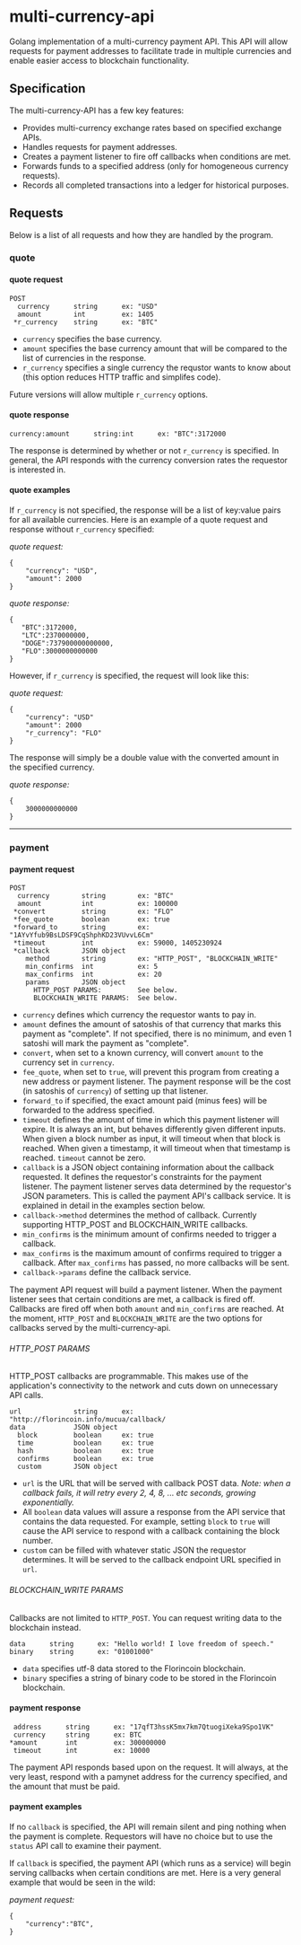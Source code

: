 multi-currency-api
==================

Golang implementation of a multi-currency payment API. This API will allow requests for payment addresses to facilitate trade in multiple currencies and enable easier access to blockchain functionality.


Specification
-------------

The multi-currency-API has a few key features:

* Provides multi-currency exchange rates based on specified exchange APIs.
* Handles requests for payment addresses.
* Creates a payment listener to fire off callbacks when conditions are met.
* Forwards funds to a specified address (only for homogeneous currency requests).
* Records all completed transactions into a ledger for historical purposes.

Requests
---

Below is a list of all requests and how they are handled by the program.

### quote

#### quote request

    POST
      currency      string      ex: "USD"
      amount        int         ex: 1405
     *r_currency    string      ex: "BTC"

* `currency` specifies the base currency.
* `amount` specifies the base currency amount that will be compared to the list of currencies in the response.
* `r_currency` specifies a single currency the requstor wants to know about (this option reduces HTTP traffic and simplifes code).

Future versions will allow multiple `r_currency` options.

#### quote response

    currency:amount      string:int      ex: "BTC":3172000

The response is determined by whether or not `r_currency` is specified. In general, the API responds with the currency conversion rates the requestor is interested in.

#### quote examples

If `r_currency` is not specified, the response will be a list of key:value pairs for all available currencies. Here is an example of a quote request and response without `r_currency` specified:

*quote request:* 

    {
        "currency": "USD",
        "amount": 2000
    }
    
*quote response:*

    {
       "BTC":3172000,
       "LTC":2370000000,
       "DOGE":737900000000000,
       "FLO":3000000000000
    }

However, if `r_currency` is specified, the request will look like this:

*quote request:*

    {
        "currency": "USD"
        "amount": 2000
        "r_currency": "FLO"
    }

The response will simply be a double value with the converted amount in the specified currency.

*quote response:*

    { 
        3000000000000
    }

----

### payment

#### payment request

    POST
      currency        string        ex: "BTC"
      amount          int           ex: 100000
     *convert         string        ex: "FLO"
     *fee_quote       boolean       ex: true
     *forward_to      string        ex: "1AYvYfub9BsLDSF9CqShphKD23VUvvL6Cm"
     *timeout         int           ex: 59000, 1405230924
     *callback        JSON object       
        method        string        ex: "HTTP_POST", "BLOCKCHAIN_WRITE"
        min_confirms  int           ex: 5
        max_confirms  int           ex: 20
        params        JSON object
          HTTP_POST PARAMS:         See below.
          BLOCKCHAIN_WRITE PARAMS:  See below.

* `currency` defines which currency the requestor wants to pay in.
* `amount` defines the amount of satoshis of that currency that marks this payment as "complete". If not specified, there is no minimum, and even 1 satoshi will mark the payment as "complete".
* `convert`, when set to a known currency, will convert `amount` to the currency set in `currency`.
* `fee_quote`, when set to `true`, will prevent this program from creating a new address or payment listener. The payment response will be the cost (in satoshis of `currency`) of setting up that listener.
* `forward_to` if specified, the exact amount paid (minus fees) will be forwarded to the address specified.
* `timeout` defines the amount of time in which this payment listener will expire. It is always an int, but behaves differently given different inputs. When given a block number as input, it will timeout when that block is reached. When given a timestamp, it will timeout when that timestamp is reached. `timeout` cannot be zero.
* `callback` is a JSON object containing information about the callback requested. It defines the requestor's constraints for the payment listener. The payment listener serves data determined by the requestor's JSON parameters. This is called the payment API's callback service. It is explained in detail in the examples section below.
* `callback->method` determines the method of callback. Currently supporting HTTP_POST and BLOCKCHAIN_WRITE callbacks.
* `min_confirms` is the minimum amount of confirms needed to trigger a callback.
* `max_confirms` is the maximum amount of confirms required to trigger a callback. After `max_confirms` has passed, no more callbacks will be sent.
* `callback->params` define the callback service.

The payment API request will build a payment listener. When the payment listener sees that certain conditions are met, a callback is fired off. Callbacks are fired off when both `amount` and `min_confirms` are reached. At the moment, `HTTP_POST` and `BLOCKCHAIN_WRITE` are the two options for callbacks served by the multi-currency-api.

###### HTTP_POST PARAMS

HTTP_POST callbacks are programmable. This makes use of the application's connectivity to the network and cuts down on unnecessary API calls.

    url             string      ex: "http://florincoin.info/mucua/callback/
    data            JSON object
      block         boolean     ex: true
      time          boolean     ex: true
      hash          boolean     ex: true
      confirms      boolean     ex: true
      custom        JSON object

* `url` is the URL that will be served with callback POST data. *Note: when a callback fails, it will retry every 2, 4, 8, ... etc seconds, growing exponentially.*
* All `boolean` data values will assure a response from the API service that contains the data requested. For example, setting `block` to `true` will cause the API service to respond with a callback containing the block number.
* `custom` can be filled with whatever static JSON the requestor determines. It will be served to the callback endpoint URL specified in `url`.

###### BLOCKCHAIN_WRITE PARAMS

Callbacks are not limited to `HTTP_POST`. You can request writing data to the blockchain instead.

    data      string      ex: "Hello world! I love freedom of speech."
    binary    string      ex: "01001000" 

* `data` specifies utf-8 data stored to the Florincoin blockchain.
* `binary` specifies a string of binary code to be stored in the Florincoin blockchain.

#### payment response 

     address      string      ex: "17qfT3hssK5mx7km7QtuogiXeka9Spo1VK"
     currency     string      ex: BTC
    *amount       int         ex: 300000000
     timeout      int         ex: 10000

The payment API responds based upon on the request. It will always, at the very least, respond with a pamynet address for the currency specified, and the amount that must be paid.

#### payment examples

If no `callback` is specified, the API will remain silent and ping nothing when the payment is complete. Requestors will have no choice but to use the `status` API call to examine their payment.

If `callback` is specified, the payment API (which runs as a service) will begin serving callbacks when certain conditions are met. Here is a very general example that would be seen in the wild:

*payment request:*

    {
        "currency":"BTC",
    }

